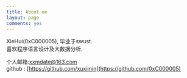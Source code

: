 ```yaml
---
title: About me
layout: page
comments: yes
---
```

  
XieHui(0xC000005), 毕业于swust.      
喜欢程序语言设计及大数据分析.      

个人邮箱:xxmdate@163.com	     
github : [https://github.com/xuximin](https://github.com/0xC000005)      
